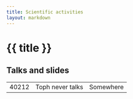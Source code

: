 ```yaml
---
title: Scientific activities
layout: markdown 
---
```


# {{ title }}

## Talks and slides




|       |                  |           |
| ----- | ---------------- | --------- |
| 40212 | Toph never talks | Somewhere |